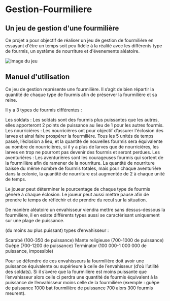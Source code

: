 # Gestion-Fourmiliere

## Un jeu de gestion d'une fourmilière

Ce projet a pour objectif de réaliser un jeu de gestion de fourmilière en essayant d'être un temps soit peu fidèle à la réalité avec les différents type de fourmis, un système de nourriture et d'évenements aléatoire.

![Image du jeu](C:\Users\maxim\IdeaProjects\Gestion-Fourmiliere\imageFourmiliere.PNG)

## Manuel d'utilisation

Ce jeu de gestion représente une fourmilière. Il s’agit de bien répartir la quantité de chaque type de fourmis afin de préserver la fourmilière et sa reine.

Il  y a 3 types de fourmis différentes : 

Les soldats : Les soldats sont des fourmis plus puissantes que les autres, elles apporteront 2 points de puissance au lieu de 1 pour les autres fourmis.
Les nourricières : Les nourricières ont pour objectif d’assurer l'éclosion des larves et ainsi faire prospérer la fourmilière. Tous les 5 unités de temps passé, l’éclosion a lieu, et la quantité de nouvelles fourmis sera équivalente au nombre de nourricières, si il y a plus de larves que de nourricières, les larves en trop ne pourront pas devenir des fourmis et seront perdues.
Les aventurières : Les aventurières sont les courageuses fourmis qui sortent de la fourmilière afin de ramener de la nourriture. La quantité de nourriture baisse du même nombre de fourmis totales, mais pour chaque aventurière dans la colonie, la quantité de nourriture est augmentée de 2 à chaque unité de temps.

 Le joueur peut déterminer le pourcentage de chaque type de fourmis généré à chaque éclosion.
Le joueur peut aussi mettre pause afin de prendre le temps de réfléchir et de prendre du recul sur la situation.

De manière aléatoire un envahisseur viendra mettre sans dessus-dessous la fourmilière, il en existe différents types aussi se caractérisant uniquement sur une plage de puissance.

(du moins au plus puissant) types d’envahisseur : 

Scarabé (100-350 de puissance)
Mante religieuse (700-1000 de puissance)
Guêpe (700-1200 de puissance)
Terminator (100 000-1 000 000 de puissance, impossible)

Pour se défendre de ces envahisseurs la fourmilière doit avoir une puissance équivalente ou supérieure à celle de l’envahisseur (d’où l’utilité des soldats). Si il s’avère que la fourmilière est moins puissante que l’envahisseur alors celle ci perdra une quantité de fourmis équivalent à la puissance de l’envahisseur moins celle de la fourmilière (exemple : guêpe de puissance 1000 bat fourmilière de puissance 700 alors 300 fourmis meurent).
